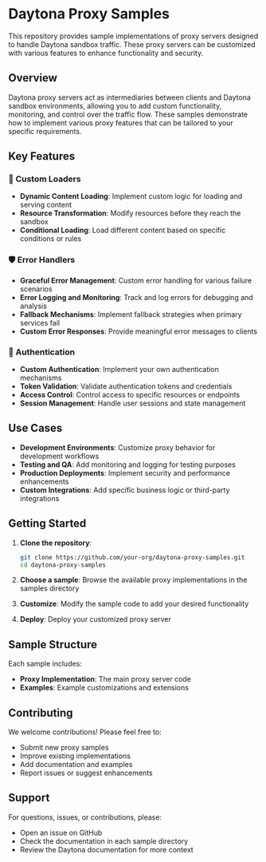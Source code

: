 # Daytona Proxy Samples

This repository provides sample implementations of proxy servers designed to handle Daytona sandbox traffic. These proxy servers can be customized with various features to enhance functionality and security.

## Overview

Daytona proxy servers act as intermediaries between clients and Daytona sandbox environments, allowing you to add custom functionality, monitoring, and control over the traffic flow. These samples demonstrate how to implement various proxy features that can be tailored to your specific requirements.

## Key Features

### 🔧 Custom Loaders
- **Dynamic Content Loading**: Implement custom logic for loading and serving content
- **Resource Transformation**: Modify resources before they reach the sandbox
- **Conditional Loading**: Load different content based on specific conditions or rules

### 🛡️ Error Handlers
- **Graceful Error Management**: Custom error handling for various failure scenarios
- **Error Logging and Monitoring**: Track and log errors for debugging and analysis
- **Fallback Mechanisms**: Implement fallback strategies when primary services fail
- **Custom Error Responses**: Provide meaningful error messages to clients

### 🔐 Authentication
- **Custom Authentication**: Implement your own authentication mechanisms
- **Token Validation**: Validate authentication tokens and credentials
- **Access Control**: Control access to specific resources or endpoints
- **Session Management**: Handle user sessions and state management

## Use Cases

- **Development Environments**: Customize proxy behavior for development workflows
- **Testing and QA**: Add monitoring and logging for testing purposes
- **Production Deployments**: Implement security and performance enhancements
- **Custom Integrations**: Add specific business logic or third-party integrations

## Getting Started

1. **Clone the repository**:
   ```bash
   git clone https://github.com/your-org/daytona-proxy-samples.git
   cd daytona-proxy-samples
   ```

2. **Choose a sample**: Browse the available proxy implementations in the samples directory

3. **Customize**: Modify the sample code to add your desired functionality

4. **Deploy**: Deploy your customized proxy server

## Sample Structure

Each sample includes:
- **Proxy Implementation**: The main proxy server code
- **Examples**: Example customizations and extensions

## Contributing

We welcome contributions! Please feel free to:
- Submit new proxy samples
- Improve existing implementations
- Add documentation and examples
- Report issues or suggest enhancements

## Support

For questions, issues, or contributions, please:
- Open an issue on GitHub
- Check the documentation in each sample directory
- Review the Daytona documentation for more context
